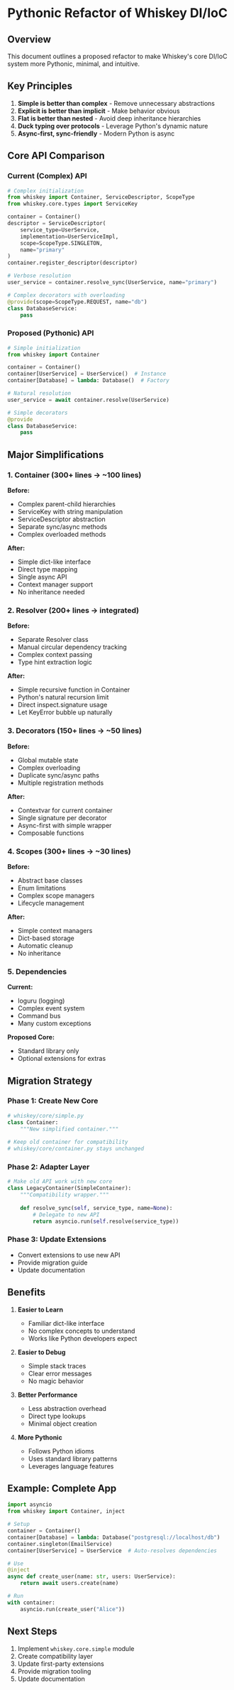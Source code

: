 # Pythonic Refactor of Whiskey DI/IoC

## Overview

This document outlines a proposed refactor to make Whiskey's core DI/IoC system more Pythonic, minimal, and intuitive.

## Key Principles

1. **Simple is better than complex** - Remove unnecessary abstractions
2. **Explicit is better than implicit** - Make behavior obvious
3. **Flat is better than nested** - Avoid deep inheritance hierarchies
4. **Duck typing over protocols** - Leverage Python's dynamic nature
5. **Async-first, sync-friendly** - Modern Python is async

## Core API Comparison

### Current (Complex) API

```python
# Complex initialization
from whiskey import Container, ServiceDescriptor, ScopeType
from whiskey.core.types import ServiceKey

container = Container()
descriptor = ServiceDescriptor(
    service_type=UserService,
    implementation=UserServiceImpl,
    scope=ScopeType.SINGLETON,
    name="primary"
)
container.register_descriptor(descriptor)

# Verbose resolution
user_service = container.resolve_sync(UserService, name="primary")

# Complex decorators with overloading
@provide(scope=ScopeType.REQUEST, name="db")
class DatabaseService:
    pass
```

### Proposed (Pythonic) API

```python
# Simple initialization
from whiskey import Container

container = Container()
container[UserService] = UserService()  # Instance
container[Database] = lambda: Database()  # Factory

# Natural resolution
user_service = await container.resolve(UserService)

# Simple decorators
@provide
class DatabaseService:
    pass
```

## Major Simplifications

### 1. Container (300+ lines → ~100 lines)

**Before:**
- Complex parent-child hierarchies
- ServiceKey with string manipulation
- ServiceDescriptor abstraction
- Separate sync/async methods
- Complex overloaded methods

**After:**
- Simple dict-like interface
- Direct type mapping
- Single async API
- Context manager support
- No inheritance needed

### 2. Resolver (200+ lines → integrated)

**Before:**
- Separate Resolver class
- Manual circular dependency tracking
- Complex context passing
- Type hint extraction logic

**After:**
- Simple recursive function in Container
- Python's natural recursion limit
- Direct inspect.signature usage
- Let KeyError bubble up naturally

### 3. Decorators (150+ lines → ~50 lines)

**Before:**
- Global mutable state
- Complex overloading
- Duplicate sync/async paths
- Multiple registration methods

**After:**
- Contextvar for current container
- Single signature per decorator
- Async-first with simple wrapper
- Composable functions

### 4. Scopes (300+ lines → ~30 lines)

**Before:**
- Abstract base classes
- Enum limitations
- Complex scope managers
- Lifecycle management

**After:**
- Simple context managers
- Dict-based storage
- Automatic cleanup
- No inheritance

### 5. Dependencies

**Current:**
- loguru (logging)
- Complex event system
- Command bus
- Many custom exceptions

**Proposed Core:**
- Standard library only
- Optional extensions for extras

## Migration Strategy

### Phase 1: Create New Core
```python
# whiskey/core/simple.py
class Container:
    """New simplified container."""
    
# Keep old container for compatibility
# whiskey/core/container.py stays unchanged
```

### Phase 2: Adapter Layer
```python
# Make old API work with new core
class LegacyContainer(SimpleContainer):
    """Compatibility wrapper."""
    
    def resolve_sync(self, service_type, name=None):
        # Delegate to new API
        return asyncio.run(self.resolve(service_type))
```

### Phase 3: Update Extensions
- Convert extensions to use new API
- Provide migration guide
- Update documentation

## Benefits

1. **Easier to Learn**
   - Familiar dict-like interface
   - No complex concepts to understand
   - Works like Python developers expect

2. **Easier to Debug**
   - Simple stack traces
   - Clear error messages
   - No magic behavior

3. **Better Performance**
   - Less abstraction overhead
   - Direct type lookups
   - Minimal object creation

4. **More Pythonic**
   - Follows Python idioms
   - Uses standard library patterns
   - Leverages language features

## Example: Complete App

```python
import asyncio
from whiskey import Container, inject

# Setup
container = Container()
container[Database] = lambda: Database("postgresql://localhost/db")
container.singleton(EmailService)
container[UserService] = UserService  # Auto-resolves dependencies

# Use
@inject
async def create_user(name: str, users: UserService):
    return await users.create(name)

# Run
with container:
    asyncio.run(create_user("Alice"))
```

## Next Steps

1. Implement `whiskey.core.simple` module
2. Create compatibility layer
3. Update first-party extensions
4. Provide migration tooling
5. Update documentation